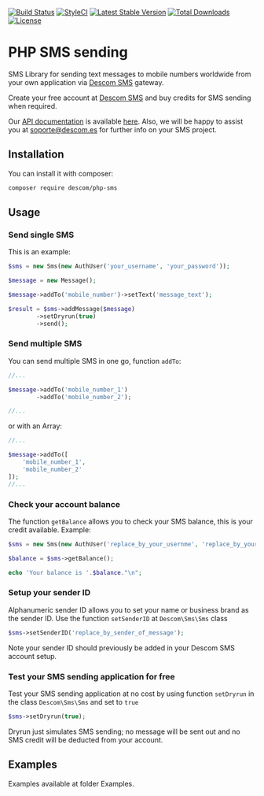 [![Build Status](https://img.shields.io/travis/descom-es/php-sms/master.svg?style=flat-square)](https://travis-ci.org/descom-es/php-sms)
[![StyleCI](https://styleci.io/repos/103265304/shield)](https://styleci.io/repos/103265304)
[![Latest Stable Version](https://poser.pugx.org/descom/php-sms/version?format=flat-square)](https://packagist.org/packages/descom/php-sms)
[![Total Downloads](https://poser.pugx.org/descom/php-sms/downloads?format=flat-square)](https://packagist.org/packages/descom/php-sms)
[![License](https://poser.pugx.org/descom/php-sms/license?format=flat-square)](https://packagist.org/packages/descom/php-sms)
# PHP SMS sending

SMS Library for sending text messages to mobile numbers worldwide from your own application via [Descom SMS](https://www.descomsms.com) gateway.

Create your free account at [Descom SMS](https://www.descomsms.com) and buy credits for SMS sending when required.

Our [API documentation](https://api.descomsms.com) is available [here](https://api.descomsms.com). Also, we will be happy to assist you at soporte@descom.es for further info on your SMS project.  

## Installation

You can install it with composer:

```bash
composer require descom/php-sms
```

## Usage


### Send single SMS

This is an example:

```php
$sms = new Sms(new AuthUser('your_username', 'your_password'));

$message = new Message();

$message->addTo('mobile_number')->setText('message_text');

$result = $sms->addMessage($message)
        ->setDryrun(true)
        ->send();
```

### Send multiple SMS
You can send multiple SMS in one go, function `addTo`:


```php
//...

$message->addTo('mobile_number_1')
        ->addTo('mobile_number_2');

//...
```

or with an Array:

```php
//...

$message->addTo([
    'mobile_number_1',
    'mobile_number_2'
]);
//...
```

### Check your account balance

The function `getBalance` allows you to check your SMS balance, this is your credit available. Example:

```php
$sms = new Sms(new AuthUser('replace_by_your_usernme', 'replace_by_your_password'));

$balance = $sms->getBalance();

echo 'Your balance is '.$balance."\n";
```

### Setup your sender ID

Alphanumeric sender ID allows you to set your name or business brand as the sender ID. Use the function `setSenderID` at `Descom\Sms\Sms` class

```php
$sms->setSenderID('replace_by_sender_of_message');
```
Note your sender ID should previously be added in your Descom SMS account setup.

### Test your SMS sending application for free

Test your SMS sending application at no cost by using function `setDryrun` in the class `Descom\Sms\Sms` and set to `true`

```php
$sms->setDryrun(true);
```
Dryrun just simulates SMS sending; no message will be sent out and no SMS credit will be deducted from your account.

## Examples

Examples available at folder Examples.
